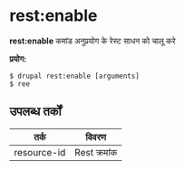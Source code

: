 # rest:enable
**rest:enable** कमांड अनुप्रयोग के रेस्ट साधन को चालू करे

**प्रयोग:**
```
$ drupal rest:enable [arguments] 
$ ree  
```

## उपलब्ध तर्कों
तर्क | विवरण
---------|-------------
resource-id | Rest क्रमांक
